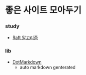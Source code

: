 # 좋은 사이트 모아두기

### study

* [Raft 알고리즘](https://medium.com/curg/raft-consensus-%EC%9D%B4%ED%95%B4-%EA%B0%80%EB%8A%A5%ED%95%9C-%ED%95%A9%EC%9D%98-%EC%95%8C%EA%B3%A0%EB%A6%AC%EC%A6%98%EC%9D%84-%EC%9C%84%ED%95%9C-%EC%97%AC%EC%A0%95-f7ecb9f450ab)

### lib

* [DotMarkdown](https://github.com/JosefPihrt/DotMarkdown)
  * auto markdown genterated
